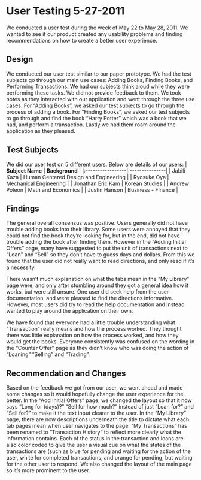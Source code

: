 # User Testing 5-27-2011 #

We conducted a user test during the week of May 22 to May 28, 2011. We wanted to see if our product created any usability problems and finding recommendations on how to create a better user experience.

## Design ##

We conducted our user test similar to our paper prototype. We had the test subjects go through our main use cases: Adding Books, Finding Books, and Performing Transactions. We had our subjects think aloud while they were performing these tasks. We did not provide feedback to them. We took notes as they interacted with our application and went through the three use cases. For “Adding Books”, we asked our test subjects to go through the process of adding a book. For “Finding Books”, we asked our test subjects to go through and find the book “Harry Potter” which was a book that we had, and perform a transaction. Lastly we had them roam around the application as they pleased.

## Test Subjects ##

We did our user test on 5 different users. Below are details of our users:
| **Subject Name** | **Background** |
|:-----------------|:---------------|
| Jabili Kaza | Human Centered Design and Engineering |
| Ryosuke Oya | Mechanical Engineering |
| Jonathan Eric Kam | Korean Studies |
| Andrew Poleon | Math and Economics |
| Justin Hanson | Business - Finance |

## Findings ##


The general overall consensus was positive. Users generally did not have trouble adding books into their library. Some users were annoyed that they could not find the book they’re looking for, but in the end, did not have trouble adding the book after finding them. However in the “Adding Initial Offers” page, many have suggested to put the unit of transactions next to “Loan” and “Sell” so they don’t have to guess days and dollars. From this we found that the user did not really want to read directions, and only read if it’s a necessity.

There wasn’t much explanation on what the tabs mean in the “My Library” page were, and only after stumbling around they got a general idea how it works, but were still unsure. One user did seek help from the user documentation, and were pleased to find the directions informative. However, most users did try to read the help documentation and instead wanted to play around the application on their own.

We have found that everyone had a little trouble understanding what “Transaction” really means and how the process worked. They thought there was little explanation on how the process worked, and how they would get the books. Everyone consistently was confused on the wording in the “Counter Offer” page as they didn’t know who was doing the action of “Loaning” “Selling” and “Trading”.

## Recommendation and Changes ##

Based on the feedback we got from our user, we went ahead and made some changes so it would hopefully change the user experience for the better. In the “Add Initial Offers” page, we changed the layout so that it now says “Long for (days)?” “Sell for how much?” instead of just “Loan for?” and “Sell for?” to make it the text input clearer to the user. In the “My Library” page, there are now descriptions underneath the title to dictate what each tab pages mean when user navigates to the page. “My Transactions” has been renamed to “Transaction History” to reflect more clearly what the information contains. Each of the status in the transaction and loans are also color coded to give the user a visual cue on what the states of the transactions are (such as blue for pending and waiting for the action of the user, white for completed transactions, and orange for pending, but waiting for the other user to respond. We also changed  the layout of the main page so it’s more prominent to the user.